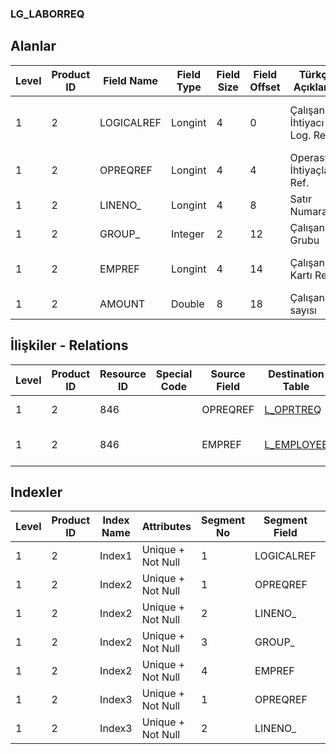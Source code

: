 ### LG_LABORREQ

## Alanlar

**Level**|**Product ID**|**Field Name**|**Field Type**|**Field Size**|**Field Offset**|**Türkçe Açıklama**|**Expression**
-----|-----|-----|-----|-----|-----|-----|-----
1|2|LOGICALREF|Longint|4|0|Çalışan İhtiyacı Log. Ref.|Employee Requirement Logical Reference
1|2|OPREQREF|Longint|4|4|Operasyon İhtiyaçları Ref.|Operation Requirement Reference
1|2|LINENO_|Longint|4|8|Satır Numarası|Line Number
1|2|GROUP_|Integer|2|12|Çalışan Grubu|Employee Group
1|2|EMPREF|Longint|4|14|Çalışan Kartı Ref.|Employee Card Reference
1|2|AMOUNT|Double|8|18|Çalışan sayısı|Number Of Employees

## İlişkiler - Relations

**Level**|**Product ID**|**Resource ID**|**Special Code**|**Source Field**|**Destination Table**|**Destination Field**|**Relation Type**|**Extra Condition**
-----|-----|-----|-----|-----|-----|-----|-----|-----
1|2|846||OPREQREF|[L_OPRTREQ](../LG_OPRTREQ "L_OPRTREQ")|LOGICALREF|one-to-one|
1|2|846||EMPREF|[L_EMPLOYEE](../LG_EMPLOYEE "L_EMPLOYEE")|LOGICALREF|one-to-many|

## Indexler

**Level**|**Product ID**|**Index Name**|**Attributes**|**Segment No**|**Segment Field**|**Sense**
-----|-----|-----|-----|-----|-----|-----
1|2|Index1|Unique + Not Null|1|LOGICALREF|Ascending
1|2|Index2|Unique + Not Null|1|OPREQREF|Ascending
1|2|Index2|Unique + Not Null|2|LINENO_|Ascending
1|2|Index2|Unique + Not Null|3|GROUP_|Ascending
1|2|Index2|Unique + Not Null|4|EMPREF|Ascending
1|2|Index3|Unique + Not Null|1|OPREQREF|Ascending
1|2|Index3|Unique + Not Null|2|LINENO_|Ascending
